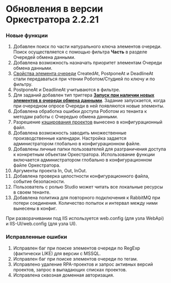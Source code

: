 # Обновления в версии Оркестратора 2.2.21

### Новые функции

1. Добавлен поиск по части натурального ключа элементов очереди. Поиск осуществляется с помощью фильтра **Часть** в разделе Очередей обмена данными.
1. Добавлена возможность назначать приоритет элементам Очереди обмена данными.
1. [Свойства элемента очереди](https://docs.primo-rpa.ru/primo-rpa/g_elements/osnovnye-elementy/orkestrator/els_queues/datatypes?q=) CreatedAt, PostponeAt и DeadlineAt стали передаваться при чтении Роботом/Студией по ключу и по фильтру.
1. PostponeAt и DeadlineAt учитываются в фильтре.
1. Для заданий добавлен тип триггера [**Запуск при наличии новых элементов в очереди обмена данными**](https://docs.primo-rpa.ru/primo-rpa/orchestrator/basics/tasks#vidy-triggerov). Задание запускается, когда при очередном опросе Очереди в ней появляются новые элементы.
1. Добавлена обработка ошибки доступа Роботом из тенанта к методам работы с Очередью обмена данными.
1. Разрешение [кэширования проектов](https://docs.primo-rpa.ru/primo-rpa/orchestrator/basics/robot-manual-start#keshirovanie) вынесено в конфигурационный файл.
1. Добавлена возможность заводить множественные производственные календари. Настройка задается администратором глобально в конфигурационном файле.
1. Добавлены личные папки пользователей для разграничения доступа к конкретным объектам Оркестратора. Использование функции включается администратором глобально в конфигурационном файле Оркестратора.
1. Аргументы проекта In, Out, InOut.
1. Добавлена проверка целостности конфигурационного файла, событие безопасности.
1. Пользователь с ролью Studio может читать все локальные ресурсы в своем тенанте.
1. Добавлена политика для повторного подключения к RabbitMQ при потери соединения. Количество попыток и интервал между ними вынесены в конфиг.

При разворачивании под IIS используется web.config (для узла WebApi) и IIS-UI/web.config (для узла UI).


### Исправленные ошибки

1. Исправлен баг при поиске элементов очереди по RegExp (фактически LIKE) для версии с MSSQL.
2. Исправлен баг при поиске элементов очереди по тегам.
3. Исправлено удаление RPA-проектов и запрос активных версий проектов, запрос в выпадающих списках проектов.
4. Исправлена сквозная доменная авторизация.
